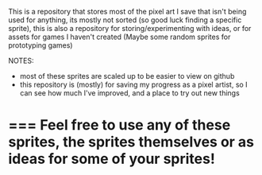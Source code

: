 This is a repository that stores most of the pixel art I save that isn't being used for anything, its mostly not sorted (so good luck finding a specific sprite), this is also a repository for storing/experimenting with ideas, or for assets for games I haven't created (Maybe some random sprites for prototyping games)

NOTES:
- most of these sprites are scaled up to be easier to view on github
- this repository is (mostly) for saving my progress as a pixel artist, so I can see how much I've improved, and a place to try out new things

===
Feel free to use any of these sprites, the sprites themselves or as ideas for some of your sprites!
===
